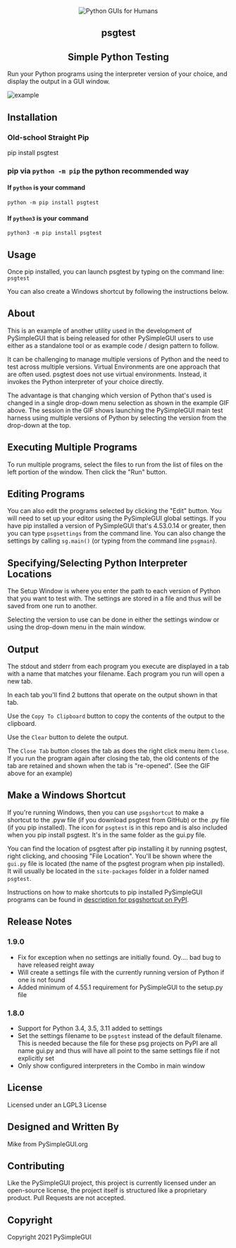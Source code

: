 
<p align="center">
  <img src="https://raw.githubusercontent.com/PySimpleGUI/PySimpleGUI/master/images/for_readme/Logo%20with%20text%20for%20GitHub%20Top.png" alt="Python GUIs for Humans">
  <h2 align="center">psgtest</h2>
  <h2 align="center">Simple Python Testing</h2>
</p>

Run your Python programs using the interpreter version of your choice, and display the output in a GUI window.

![example](https://raw.githubusercontent.com/PySimpleGUI/psgtest/main/images_for_readme/psgtest_example.gif?token=ALAGMY7OEDZBCYVS7LEZP33BRUQGC)

## Installation

### Old-school Straight Pip

pip install psgtest

### pip via `python -m pip` the python recommended way

#### If `python` is your command

`python -m pip install psgtest`

#### If `python3` is your command

`python3 -m pip install psgtest`

## Usage

Once pip installed, you can launch psgtest by typing on the command line:  
`psgtest`

You can also create a Windows shortcut by following the instructions below.

## About

This is an example of another utility used in the development of PySimpleGUI that is being released for other PySimpleGUI users to use either as a standalone tool or as example code / design pattern to follow.

It can be challenging to manage multiple versions of Python and the need to test across multiple versions.  Virtual Environments are one approach that are often used.  psgtest does not use virtual environments.  Instead, it invokes the Python interpreter of your choice directly.

The advantage is that changing which version of Python that's used is changed in a single drop-down menu selection as shown in the example GIF above.  The session in the GIF shows launching the PySimpleGUI main test harness using multiple versions of Python by selecting the version from the drop-down at the top.

## Executing Multiple Programs

To run multiple programs, select the files to run from the list of files on the left portion of the window.  Then click the "Run" button.


## Editing Programs

You can also edit the programs selected by clicking the "Edit" button.  You will need to set up your editor using the PySimpleGUI global settings.  If you have pip installed a version of PySimpleGUI that's 4.53.0.14 or greater, then you can type `psgsettings` from the command line.  You can also change the settings by calling `sg.main()` (or typing from the command line `psgmain`).

## Specifying/Selecting Python Interpreter Locations

The Setup Window is where you enter the path to each version of Python that you want to test with.  The settings are stored in a file and thus will be saved from one run to another.

Selecting the version to use can be done in either the settings window or using the drop-down menu in the main window.

## Output

The stdout and stderr from each program you execute are  displayed in a tab with a name that matches your filename.  Each program you run will open a new tab.

In each tab you'll find 2 buttons that operate on the output shown in that tab.

Use the `Copy To Clipboard` button to copy the contents of the output to the clipboard.  

Use the `Clear` button to delete the output.

The `Close Tab` button closes the tab as does the right click menu item `Close`.  If you run the program again after closing the tab, the old contents of the tab are retained and shown when the tab is "re-opened".  (See the GIF above for an example)

## Make a Windows Shortcut

If you're running Windows, then you can use `psgshortcut` to make a shortcut to the .pyw file (if you download psgtest from GitHub) or the .py file (if you pip installed).  The icon for `psgtest` is in this repo and is also included when you pip install psgtest.  It's in the same folder as the gui.py file.  

You can find the location of psgtest after pip installing it by running psgtest, right clicking, and choosing "File Location".  You'll be shown where the `gui.py` file is located (the name of the psgtest program when pip installed).  It will usually be located in the `site-packages` folder in a folder named  `psgtest`.

Instructions on how to make shortcuts to pip installed PySimpleGUI programs can be found in [description for psgshortcut on PyPI](https://pypi.org/project/psgshortcut/).


## Release Notes

### 1.9.0

* Fix for exception when no settings are initially found.  Oy.... bad bug to have released reight away
* Will create a settings file with the currently running version of Python if one is not found
* Added minimum of 4.55.1 requirement for PySimpleGUI to the setup.py file

### 1.8.0

* Support for Python 3.4, 3.5, 3.11 added to settings 
* Set the settings filename to be `psgtest` instead of the default filename. This is needed because the file for these psg projects on PyPI are all name gui.py and thus will have all point to the same settings file if not explicitly set
* Only show configured interpreters in the Combo in main window     

## License

Licensed under an LGPL3 License

## Designed and Written By

Mike from PySimpleGUI.org

## Contributing

Like the PySimpleGUI project, this project is currently licensed under an open-source license, the project itself is structured like a proprietary product. Pull Requests are not accepted.

## Copyright

Copyright 2021 PySimpleGUI
